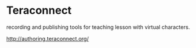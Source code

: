 # Teraconnect
recording and publishing tools for teaching lesson with virtual characters.

http://authoring.teraconnect.org/

